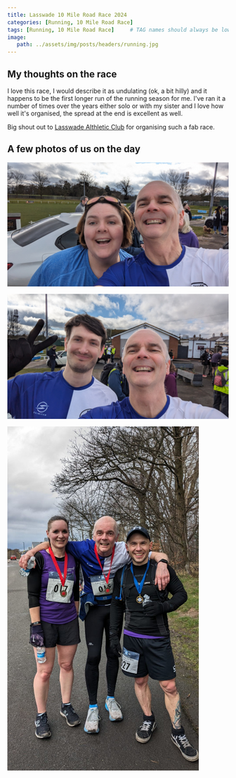 ```yaml
---
title: Lasswade 10 Mile Road Race 2024
categories: [Running, 10 Mile Road Race]
tags: [Running, 10 Mile Road Race]     # TAG names should always be lowercase
image:
   path: ../assets/img/posts/headers/running.jpg
---
```


## My thoughts on the race

I love this race, I would describe it as undulating (ok, a bit hilly) and it happens to be the first longer run of the running season for me. I've ran it a number of times over the years either solo or with my sister and I love how well it's organised, the spread at the end is excellent as well.

Big shout out to [Lasswade Althletic Club](http://www.lasswade-ac.org.uk/club/vmh-solicitors-lasswade-ten-mile-road-race/) for organising such a fab race.

## A few photos of us on the day

![Yvonne and me](../assets/img/posts/2024-03-03-Lasswade-10-Mile-Road-Race/Yvonne_Me.jpg)

![Nick and me](../assets/img/posts/2024-03-03-Lasswade-10-Mile-Road-Race/Nick_and_Billy.jpg)

![Luca me and Jo](../assets/img/posts/2024-03-03-Lasswade-10-Mile-Road-Race/Jo_Luca_me.jpg)
